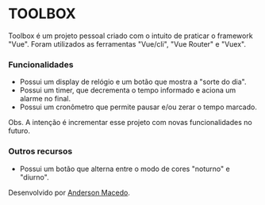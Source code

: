 # TOOLBOX
Toolbox é um projeto pessoal criado com o intuito de praticar o framework "Vue". Foram utilizados as ferramentas "Vue/cli", "Vue Router" e "Vuex".

### Funcionalidades
- Possui um display de relógio e um botão que mostra a "sorte do dia".
- Possui um timer, que decrementa o tempo informado e aciona um alarme no final.
- Possui um cronômetro que permite pausar e/ou zerar o tempo marcado.

Obs. A intenção é incrementar esse projeto com novas funcionalidades no futuro.

### Outros recursos
- Possui um botão que alterna entre o modo de cores "noturno" e "diurno".

Desenvolvido por [Anderson Macedo](https://github.com/acsmacedo).
